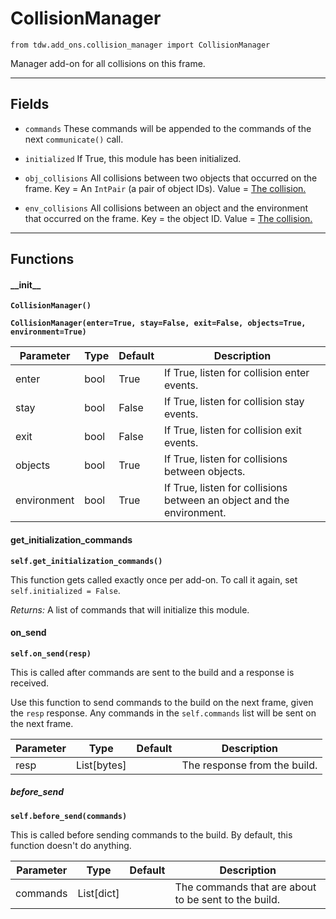 # CollisionManager

`from tdw.add_ons.collision_manager import CollisionManager`

Manager add-on for all collisions on this frame.

***

## Fields

- `commands` These commands will be appended to the commands of the next `communicate()` call.

- `initialized` If True, this module has been initialized.

- `obj_collisions` All collisions between two objects that occurred on the frame.
Key = An `IntPair` (a pair of object IDs). Value = [The collision.](../collision_data/collision_obj_obj.md)

- `env_collisions` All collisions between an object and the environment that occurred on the frame.
Key = the object ID. Value = [The collision.](../collision_data/collision_obj_env.md)

***

## Functions

#### \_\_init\_\_

**`CollisionManager()`**

**`CollisionManager(enter=True, stay=False, exit=False, objects=True, environment=True)`**

| Parameter | Type | Default | Description |
| --- | --- | --- | --- |
| enter |  bool  | True | If True, listen for collision enter events. |
| stay |  bool  | False | If True, listen for collision stay events. |
| exit |  bool  | False | If True, listen for collision exit events. |
| objects |  bool  | True | If True, listen for collisions between objects. |
| environment |  bool  | True | If True, listen for collisions between an object and the environment. |

#### get_initialization_commands

**`self.get_initialization_commands()`**

This function gets called exactly once per add-on. To call it again, set `self.initialized = False`.

_Returns:_  A list of commands that will initialize this module.

#### on_send

**`self.on_send(resp)`**

This is called after commands are sent to the build and a response is received.

Use this function to send commands to the build on the next frame, given the `resp` response.
Any commands in the `self.commands` list will be sent on the next frame.

| Parameter | Type | Default | Description |
| --- | --- | --- | --- |
| resp |  List[bytes] |  | The response from the build. |

##### before_send

**`self.before_send(commands)`**

This is called before sending commands to the build. By default, this function doesn't do anything.

| Parameter | Type | Default | Description |
| --- | --- | --- | --- |
| commands |  List[dict] |  | The commands that are about to be sent to the build. |



